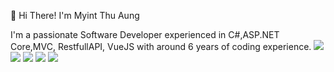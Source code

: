 👋  Hi There! I'm Myint Thu Aung

I'm a passionate Software Developer experienced in C#,ASP.NET Core,MVC, RestfullAPI, VueJS with around 6 years of coding experience.
![](https://github-profile-summary-cards.vercel.app/api/cards/profile-details?username=myintthuaung-avatar&theme=algolia)
![](http://github-profile-summary-cards.vercel.app/api/cards/repos-per-language?username=myintthuaung-avatar&theme=algolia)
![](http://github-profile-summary-cards.vercel.app/api/cards/most-commit-language?username=myintthuaung-avatar&theme=algolia)
![](http://github-profile-summary-cards.vercel.app/api/cards/stats?username=myintthuaung-avatar&theme=algolia)
![](http://github-profile-summary-cards.vercel.app/api/cards/productive-time?username=myintthuaung-avatar&theme=algolia&utcOffset=8)

